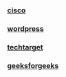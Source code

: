 ### <a href="https://www.cisco.com/c/en/us/solutions/small-business/resource-center/networking/networking-basics.html#~access-points">cisco</a>

### <a href="https://kathoyadou4gmail.wordpress.com/2015/02/10/the-learning-network/">wordpress</a>

### <a href="https://www.techtarget.com/searchnetworking/definition/network-topology">techtarget</a>
 
### <a href="https://www.geeksforgeeks.org/basics-computer-networking/">geeksforgeeks</a>
